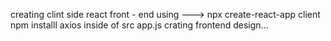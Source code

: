 creating clint side react front - end using ---> npx create-react-app client
npm installl axios
inside of src app.js crating frontend design...
